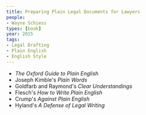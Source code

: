 ```yaml
---
title: Preparing Plain Legal Documents for Lawyers
people:
- Wayne Schiess
types: [book]
year: 2015
tags:
- Legal Drafting
- Plain English
- English Style
---
```


- _The Oxford Guide to Plain English_
- Joseph Kimble's _Plain Words_
- Goldfarb and Raymond's _Clear Understandings_
- Flesch's _How to Write Plain English_
- Crump's _Against Plain English_
- Hyland's _A Defense of Legal Writing_
